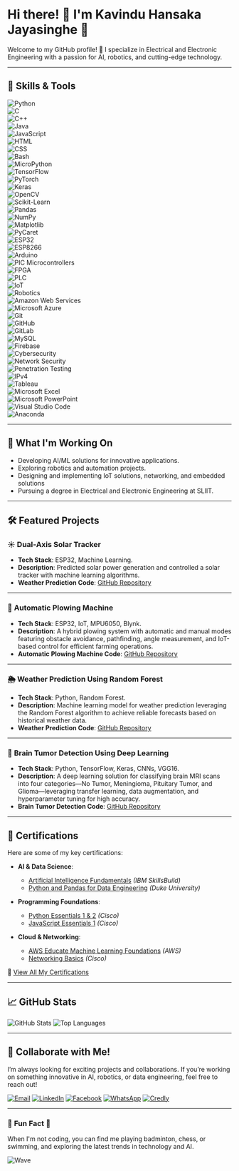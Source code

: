 # Hi there! 👋 I'm Kavindu Hansaka Jayasinghe 🌟

Welcome to my GitHub profile! 🚀 I specialize in Electrical and Electronic Engineering with a passion for AI, robotics, and cutting-edge technology.

---

## 🌟 **Skills & Tools**

![Python](https://img.shields.io/badge/-Python-3776AB?logo=python&logoColor=white&style=flat)  
![C](https://img.shields.io/badge/-C-A8B9CC?logo=c&logoColor=white&style=flat)  
![C++](https://img.shields.io/badge/-C++-00599C?logo=cplusplus&logoColor=white&style=flat)  
![Java](https://img.shields.io/badge/-Java-007396?logo=java&logoColor=white&style=flat)  
![JavaScript](https://img.shields.io/badge/-JavaScript-F7DF1E?logo=javascript&logoColor=black&style=flat)  
![HTML](https://img.shields.io/badge/-HTML-E34F26?logo=html5&logoColor=white&style=flat)  
![CSS](https://img.shields.io/badge/-CSS-1572B6?logo=css3&logoColor=white&style=flat)  
![Bash](https://img.shields.io/badge/-Bash-4EAA25?logo=gnubash&logoColor=white&style=flat)  
![MicroPython](https://img.shields.io/badge/-MicroPython-00A4EF?logo=python&logoColor=white&style=flat)  
![TensorFlow](https://img.shields.io/badge/-TensorFlow-FF6F00?logo=tensorflow&logoColor=white&style=flat)  
![PyTorch](https://img.shields.io/badge/-PyTorch-EE4C2C?logo=pytorch&logoColor=white&style=flat)  
![Keras](https://img.shields.io/badge/-Keras-D00000?logo=keras&logoColor=white&style=flat)  
![OpenCV](https://img.shields.io/badge/-OpenCV-5C3EE8?logo=opencv&logoColor=white&style=flat)  
![Scikit-Learn](https://img.shields.io/badge/-Scikit%20Learn-F7931E?logo=scikit-learn&logoColor=white&style=flat)  
![Pandas](https://img.shields.io/badge/-Pandas-150458?logo=pandas&logoColor=white&style=flat)  
![NumPy](https://img.shields.io/badge/-NumPy-013243?logo=numpy&logoColor=white&style=flat)  
![Matplotlib](https://img.shields.io/badge/-Matplotlib-2C6AB7?logo=scipy&logoColor=white&style=flat)  
![PyCaret](https://img.shields.io/badge/-PyCaret-000000?logo=python&logoColor=white&style=flat)  
![ESP32](https://img.shields.io/badge/-ESP32-8C9191?logo=espressif&logoColor=white&style=flat)  
![ESP8266](https://img.shields.io/badge/-ESP8266-8C9191?logo=espressif&logoColor=white&style=flat)  
![Arduino](https://img.shields.io/badge/-Arduino-00979D?logo=arduino&logoColor=white&style=flat)  
![PIC Microcontrollers](https://img.shields.io/badge/-PIC%20Microcontrollers-00BFFF?style=flat)  
![FPGA](https://img.shields.io/badge/-FPGA-0071C5?logo=intel&logoColor=white&style=flat)  
![PLC](https://img.shields.io/badge/-PLC-FF5733?style=flat)  
![IoT](https://img.shields.io/badge/-IoT-00A9E0?logo=raspberrypi&logoColor=white&style=flat)  
![Robotics](https://img.shields.io/badge/-Robotics-000000?style=flat)  
![Amazon Web Services](https://img.shields.io/badge/-AWS-FF9900?logo=amazonaws&logoColor=white&style=flat)  
![Microsoft Azure](https://img.shields.io/badge/-Microsoft%20Azure-0089D6?logo=microsoftazure&logoColor=white&style=flat)  
![Git](https://img.shields.io/badge/-Git-F05032?logo=git&logoColor=white&style=flat)  
![GitHub](https://img.shields.io/badge/-GitHub-181717?logo=github&logoColor=white&style=flat)  
![GitLab](https://img.shields.io/badge/-GitLab-FC6D26?logo=gitlab&logoColor=white&style=flat)  
![MySQL](https://img.shields.io/badge/-MySQL-4479A1?logo=mysql&logoColor=white&style=flat)  
![Firebase](https://img.shields.io/badge/-Firebase-FFCA28?logo=firebase&logoColor=black&style=flat)  
![Cybersecurity](https://img.shields.io/badge/-Cybersecurity-5C2D91?logo=microsoftdefender&logoColor=white&style=flat)  
![Network Security](https://img.shields.io/badge/-Network%20Security-0078D7?logo=letsencrypt&logoColor=white&style=flat)  
![Penetration Testing](https://img.shields.io/badge/-Penetration%20Testing-E34C26?style=flat)  
![IPv4](https://img.shields.io/badge/-IPv4-0078D7?style=flat)  
![Tableau](https://img.shields.io/badge/-Tableau-E97627?logo=tableau&logoColor=white&style=flat)  
![Microsoft Excel](https://img.shields.io/badge/-Microsoft%20Excel-217346?logo=microsoftexcel&logoColor=white&style=flat)  
![Microsoft PowerPoint](https://img.shields.io/badge/-PowerPoint-B7472A?logo=microsoftpowerpoint&logoColor=white&style=flat)  
![Visual Studio Code](https://img.shields.io/badge/-VS%20Code-007ACC?logo=visualstudiocode&logoColor=white&style=flat)  
![Anaconda](https://img.shields.io/badge/-Anaconda-44A833?logo=anaconda&logoColor=white&style=flat)  

---

## 🚀 **What I'm Working On**

- Developing AI/ML solutions for innovative applications.
- Exploring robotics and automation projects.
- Designing and implementing IoT solutions, networking, and embedded solutions
- Pursuing a degree in Electrical and Electronic Engineering at SLIIT.

---

## 🛠️ **Featured Projects**

### ☀️ **Dual-Axis Solar Tracker**
- **Tech Stack**: ESP32, Machine Learning.
- **Description**: Predicted solar power generation and controlled a solar tracker with machine learning algorithms.
- **Weather Prediction Code**: [GitHub Repository](https://github.com/kavindu26589/Dual-Axis-Solar-Tracker-Project)
  
---

### 🤖 **Automatic Plowing Machine**
- **Tech Stack**: ESP32, IoT, MPU6050, Blynk.
- **Description**: A hybrid plowing system with automatic and manual modes featuring obstacle avoidance, pathfinding, angle measurement, and IoT-based control for efficient farming operations.
- **Automatic Plowing Machine Code**: [GitHub Repository](https://github.com/kavindu26589/Automatic_Plowing_Machine)
  
---

### 🌦️ **Weather Prediction Using Random Forest**
- **Tech Stack**: Python, Random Forest.
- **Description**: Machine learning model for weather prediction leveraging the Random Forest algorithm to achieve reliable forecasts based on historical weather data.
- **Weather Prediction Code**: [GitHub Repository](https://github.com/kavindu26589/weatherprediction)
  
---
  
### 🧠 **Brain Tumor Detection Using Deep Learning**
- **Tech Stack**: Python, TensorFlow, Keras, CNNs, VGG16.
- **Description**: A deep learning solution for classifying brain MRI scans into four categories—No Tumor, Meningioma, Pituitary Tumor, and Glioma—leveraging transfer learning, data augmentation, and hyperparameter tuning for high accuracy.
- **Brain Tumor Detection Code**: [GitHub Repository](https://github.com/kavindu26589/Brain-Tumor-Detection-Using-Deep-Learning)
  
---

## 🏅 **Certifications**

Here are some of my key certifications:

- **AI & Data Science**:
  - [Artificial Intelligence Fundamentals](https://www.credly.com/badges/e56deb8b-4fe6-4756-918c-ebb2a9d1d80d/public_url) *(IBM SkillsBuild)*
  - [Python and Pandas for Data Engineering](https://coursera.org/verify/T1OM0SV09WB2) *(Duke University)*

- **Programming Foundations**:
  - [Python Essentials 1 & 2](https://www.credly.com/badges/75510adb-0c77-42c5-9dae-4840e304cabe/public_url) *(Cisco)*
  - [JavaScript Essentials 1](https://www.credly.com/badges/7e75fad7-369e-4940-81dd-9dada8444710/public_url) *(Cisco)*

- **Cloud & Networking**:
  - [AWS Educate Machine Learning Foundations](https://www.credly.com/badges/e6a04231-1c3d-4906-9b83-d4afe366181b/public_url) *(AWS)*
  - [Networking Basics](https://www.credly.com/badges/e6dfbc96-7382-48cd-ade1-fbe03687d08a/public_url) *(Cisco)*

📜 [View All My Certifications](https://www.credly.com/users/kavindu-hansaka-jayasinghe/badges)

---

## 📈 **GitHub Stats**

![GitHub Stats](https://github-readme-stats.vercel.app/api?username=kavindu26589&show_icons=true&theme=tokyonight)
![Top Languages](https://github-readme-stats.vercel.app/api/top-langs/?username=kavindu26589&layout=compact&theme=tokyonight)

---

## 🤝 **Collaborate with Me!**
I’m always looking for exciting projects and collaborations. If you’re working on something innovative in AI, robotics, or data engineering, feel free to reach out!

[![Email](https://img.shields.io/badge/-Email-blue?logo=gmail&logoColor=white)](mailto:khjayasinghe26589@gmail.com)
[![LinkedIn](https://img.shields.io/badge/-LinkedIn-blue?logo=linkedin&logoColor=white)](https://www.linkedin.com/in/kavindu-hansaka-jayasinghe)
[![Facebook](https://img.shields.io/badge/-Facebook-1877F2?logo=facebook&logoColor=white)](https://www.facebook.com/kavinduhansaka.jayasinghe)
[![WhatsApp](https://img.shields.io/badge/-WhatsApp-25D366?logo=whatsapp&logoColor=white)](https://wa.me/+94712791378)
[![Credly](https://img.shields.io/badge/-Certifications-orange?style=flat)](https://www.credly.com/users/kavindu-hansaka-jayasinghe)

---

### 🎵 **Fun Fact** 🌟
When I'm not coding, you can find me playing badminton, chess, or swimming, and exploring the latest trends in technology and AI.

![Wave](https://github.com/username/username/raw/main/assets/wave.gif)

